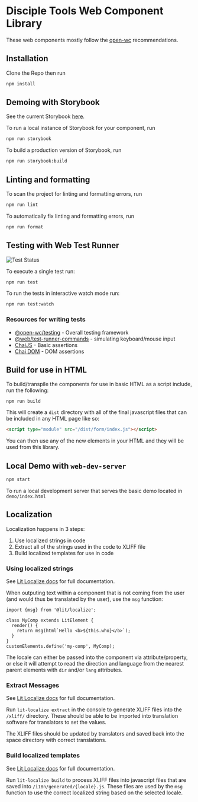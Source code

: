 # Disciple Tools Web Component Library

These web components mostly follow the [open-wc](https://github.com/open-wc/open-wc) recommendations.

## Installation

Clone the Repo then run
```bash
npm install
```

## Demoing with Storybook
See the current Storybook [here](https://jade-chebakia-17493f.netlify.app/).

To run a local instance of Storybook for your component, run

```bash
npm run storybook
```

To build a production version of Storybook, run

```bash
npm run storybook:build
```

<!-- ## Usage

```html
<script type="module">
  import 'dt-text/dt-text.js';
</script>

<dt-text></dt-text>
``` -->

## Linting and formatting

To scan the project for linting and formatting errors, run

```bash
npm run lint
```

To automatically fix linting and formatting errors, run

```bash
npm run format
```

## Testing with Web Test Runner

![Test Status](https://github.com/DiscipleTools/disciple-tools-web-components/actions/workflows/test.yml/badge.svg?event=push)

To execute a single test run:

```bash
npm run test
```

To run the tests in interactive watch mode run:

```bash
npm run test:watch
```

### Resources for writing tests
- [@open-wc/testing](https://open-wc.org/docs/testing/testing-package/) - Overall testing framework
- [@web/test-runner-commands](https://modern-web.dev/docs/test-runner/commands/) - simulating keyboard/mouse input
- [ChaiJS](https://www.chaijs.com/api/bdd/) - Basic assertions
- [Chai DOM](https://github.com/nathanboktae/chai-dom) - DOM assertions

## Build for use in HTML

To build/transpile the components for use in basic HTML as a script include, run the following:

```
npm run build
```

This will create a `dist` directory with all of the final javascript files that can be included in any HTML page like so:

```html
<script type="module" src="/dist/form/index.js"></script>
```

You can then use any of the new elements in your HTML and they will be used from this library.

## Local Demo with `web-dev-server`

```bash
npm start
```

To run a local development server that serves the basic demo located in `demo/index.html`

## Localization
Localization happens in 3 steps:
1. Use localized strings in code 
2. Extract all of the strings used in the code to XLIFF file
3. Build localized templates for use in code

### Using localized strings
See [Lit Localize docs](https://lit.dev/docs/localization/overview/#message-types) for full documentation.

When outputing text within a component that is not coming from the user (and would thus be translated by the user), use the `msg` function:

```
import {msg} from '@lit/localize';

class MyComp extends LitElement {
  render() {
    return msg(html`Hello <b>${this.who}</b>`);
  }
}
customElements.define('my-comp', MyComp);
```

The locale can either be passed into the component via attribute/property, or else it will attempt to read the direction and language from the nearest parent elements with `dir` and/or `lang` attributes.

### Extract Messages
See [Lit Localize docs](https://lit.dev/docs/localization/overview/#extracting-messages) for full documentation.

Run `lit-localize extract` in the console to generate XLIFF files into the `/xliff/` directory. These should be able to be imported into translation software for translators to set the values. 

The XLIFF files should be updated by translators and saved back into the space directory with correct translations.

### Build localized templates
See [Lit Localize docs](https://lit.dev/docs/localization/overview/#building-localized-templates) for full documentation.

Run `lit-localize build` to process XLIFF files into javascript files that are saved into `/i18n/generated/{locale}.js`. These files are used by the `msg` function to use the correct localized string based on the selected locale.
